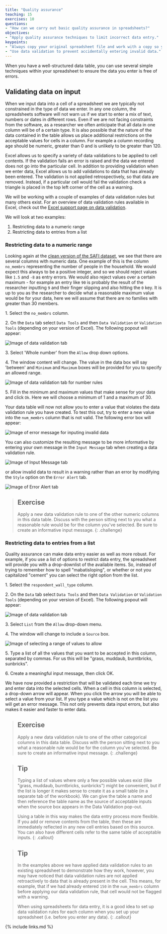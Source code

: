 ```yaml
---
title: "Quality assurance"
teaching: 15
exercises: 10
questions:
- "How can we carry out basic quality assurance in spreadsheets?"
objectives:
- "Apply quality assurance techniques to limit incorrect data entry."
keypoints:
- "Always copy your original spreadsheet file and work with a copy so you don't affect the raw data."
- "Use data validation to prevent accidentally entering invalid data."
---
```


When you have a well-structured data table, you can use several simple
techniques within your spreadsheet to ensure the data you enter is
free of errors. 

## Validating data on input

When we input data into a cell of a spreadsheet we are typically not constrained in the type of data we enter.
In any one column, the spreadsheets software will not warn us if we start to enter a mix of text, numbers or dates in different rows.
Even if we are not facing constraints from the software, as a researcher we often anticipate that all data in one column will be of a certain type.
It is also possible that the nature of the data contained in the table allows us place additional restrictions on the acceptable values for cells in a column.
For example a column recording age should be numeric, greater than 0 and is unlikely to be greater than 120.

Excel allows us to specify a variety of data validations to be applied to cell contents.
If the validation fails an error is raised and the data we entered does not go into the particular cell.
In addition to providing validation when we enter data, Excel allows us to add validations to data that has already been entered.
The validation is not applied retrospectively, so that data are removed.
Instead, if a particular cell would fail the validation check a triangle is placed in the top left corner of the cell as a warning.

We will be working with a couple of examples of data validation
rules but many others exist. For an overview of data validation rules
available in Excel, check out the [Excel support page on data validation](https://support.office.com/en-us/article/Apply-data-validation-to-cells-29FECBCC-D1B9-42C1-9D76-EFF3CE5F7249). 

We will look at two examples: 

1. Restricting data to a numeric range
2. Restricting data to entries from a list

### Restricting data to a numeric range

Looking again at the [clean version of the SAFI
dataset](https://ndownloader.figshare.com/files/11492171), we see that there are
several columns with numeric data. One example of this is the column `no_membrs`
representing the number of people in the household. We would expect this always
to be a positive integer, and so we should reject values like `1.5` and `-8` as
entry errors. We would also reject values over a certain maximum - for example
an entry like `90` is probably the result of the researcher inputting `9` and
their finger slipping and also hitting the `0` key. It is up to you as the
researcher to decide what a reasonable maximum value would be for your data,
here we will assume that there are no families with greater than 30 members.


1\. Select the `no_membrs` column.

2\. On the `Data` tab select `Data Tools` and then `Data Validation` or `Validation Tools` (depending on your version of Excel). The following popout will appear: 

![Image of data validation tab](../fig/data-validation-tab.png)

3\. Select 'Whole number' from the `Allow` drop down options.

4\. The window content will change.
The value in the data box will say 'between' and `Minimum` and `Maximum` boxes will be provided for you to specify an allowed range.

![Image of data validation tab for number rules](../fig/data-validation-numbers.png)

5\. Fill in the minimum and maximum values that make sense for your data and click `Ok`. Here we will choose a minimum of 1 and a maximum of 30.

Your data table will now not allow you to enter a value that violates
the data validation rule you have created. To test this out, try 
to enter a new value into the `num_membrs` column that is not valid.
The following error box will appear: 

![Image of error message for inputing invalid data](../fig/error-invalid-data.png)

You can also customize the resulting message to be more informative by entering
your own message in the `Input Message` tab when creating a data validation rule.

![Image of Input Message tab](../fig/input_message.png)

or allow invalid data to result in a warning rather than an error by modifying the `Style`
option on the `Error Alert` tab.

![Image of Error Alert tab](../fig/error_alert.png)

> ## Exercise
> Apply a new data validation rule to one of the other numeric 
> columns in this data table. Discuss with the person sitting next
> to you what a reasonable rule would be for the column you've selected. Be sure to create an informative input message. 
{: .challenge}

### Restricting data to entries from a list

Quality assurance can make data entry easier as well as more robust. For
example, if you use a list of options to restrict data entry, the spreadsheet
will provide you with a drop-downlist of the available items. So, instead of
trying to remember how to spell "mabatisloping", or whether or not you capitalized "cement" you can select the
right option from the list.

1\. Select the `respondent_wall_type` column.

2\. On the `Data` tab select `Data Tools` and then `Data Validation` or `Validation Tools` (depending on your version of Excel). The following popout will appear: 

![Image of data validation tab](../fig/data-validation-tab.png)

3\. Select `List` from the `Allow` drop-down menu.

4\. The window will change to include a `Source` box.

![Image of selecting a range of values to allow](../fig/select-range-of-values.png)

5\. Type a list of all the values that you want to be accepted in this column, separated by commas. For us this will be "grass, muddaub, burntbricks, sunbricks". 

6\. Create a meaningful input message, then click OK.

We have now provided a restriction that will be validated each time we try and
enter data into the selected cells. When a cell in this column is selected, a drop-down arrow will appear.
When you click the arrow you will be able to select a value from your list.
If you type a value which is not on the list you will get an error message. This not only prevents data input errors, but also makes it easier and faster to enter data. 

> ## Exercise
> Apply a new data validation rule to one of the other categorical 
> columns in this data table. Discuss with the person sitting next
> to you what a reasonable rule would be for the column you've selected. Be sure to create an informative input message. 
{: .challenge}

> ## Tip
> Typing a list of values where only a few possible values exist (like "grass, muddaub, burntbricks, sunbricks") might be convenient, but if the list is longer it makes sense to create it as a small table (in a separate tab of the workbook).
> We can give the table a name and then reference the table name as the source of acceptable inputs when the source box appears in the Data Validation pop-out.
>
> Using a table in this way makes the data entry process more flexible.
> If you add or remove contents from the table, then these are immediately reflected in any new cell entries based on this source.
> You can also have different cells refer to the same table of acceptable inputs.
{: .callout}

> ## Tip
> 
> In the examples above we have applied data validation rules to
> an existing spreadsheet to demonstrate how they work, however, 
> you may have noticed that data validation rules are not applied
> retroactively to data that is already present in the cell. 
> This means, for example, that if we had already entered `150`
> in the `num_membrs` column before applying our data validation
> rule, that cell would not be flagged with a warning. 
> 
> When using spreadsheets for data entry, it is a good idea to set up
> data validation rules for each column when you set up your 
> spreadsheet (i.e. before you enter any data). 
{: .callout}

{% include links.md %}
